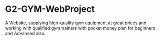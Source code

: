 # G2-GYM-WebProject
A Website, supplying high-quality gym equipment at great prices and working with qualified gym trainers with pocket money plan for beginners and Advanced also. 
